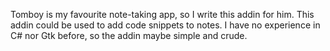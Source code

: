 Tomboy is my favourite note-taking app, so I write this addin for him.
This addin could be used to add code snippets to notes.
I have no experience in C# nor Gtk before, so the addin maybe simple and
crude.
